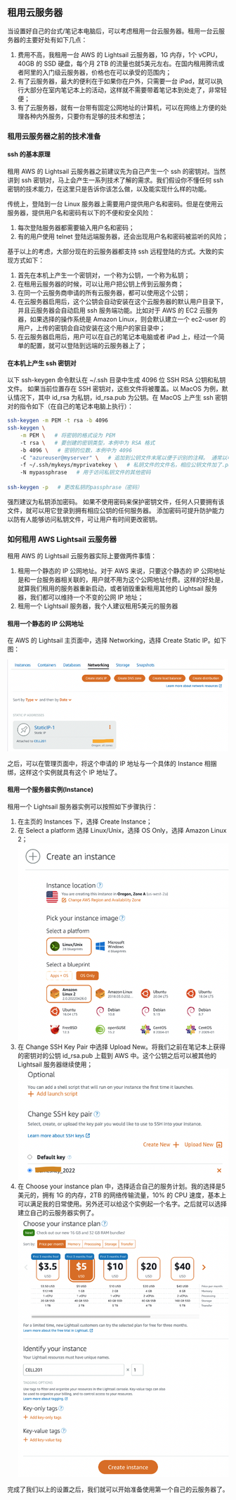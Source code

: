 ## 租用云服务器
当设置好自己的台式/笔记本电脑后，可以考虑租用一台云服务器。租用一台云服务器的主要好处有如下几点：
1. 费用不高，我租用一台 AWS 的 Lightsail 云服务器，1G 内存，1个 vCPU，40GB 的 SSD 硬盘，每个月 2TB 
   的流量也就5美元左右。在国内租用腾讯或者阿里的入门级云服务器，价格也在可以承受的范围内；
2. 有了云服务器，最大的便利在于如果你在户外，只需要一台 iPad，就可以执行大部分在室内笔记本上的活动，这样就不需要带着笔记本到处走了，非常轻便；
3. 有了云服务器，就有一台带有固定公网地址的计算机，可以在网络上方便的处理各种内外服务，只要你有足够的技术和想法；

### 租用云服务器之前的技术准备
#### ssh 的基本原理
租用 AWS 的 Lightsail 云服务器之前建议先为自己产生一个 ssh 的密钥对。当然讲到 ssh 
密钥对，马上会产生一系列技术了解的需求。我们假设你不懂任何 ssh 密钥的技术能力，在这里只是告诉你该怎么做，以及能实现什么样的功能。

传统上，登陆到一台 Linux 服务器上需要用户提供用户名和密码。但是在使用云服务器，提供用户名和密码有以下的不便和安全风险：
1. 每次登陆服务器都需要输入用户名和密码；
2. 有的用户使用 telnet 登陆远端服务器，还会出现用户名和密码被监听的风险；

基于以上的考虑，大部分现在的云服务器都支持 ssh 远程登陆的方式。大致的实现方式如下：
1. 首先在本机上产生一个密钥对，一个称为公钥，一个称为私钥；
2. 在租用云服务器的时候，可以让用户把公钥上传到云服务商；
3. 在同一个云服务商申请的所有云服务器，都可以使用这个公钥；
4. 在云服务器启用后，这个公钥会自动安装在这个云服务器的默认用户目录下，并且云服务器会自动启用 ssh 服务端功能。比如对于 AWS 的 EC2 
   云服务器，如果选择的操作系统是 Amazon Linux，则会默认建立一个 ec2-user 的用户，上传的密钥会自动安装在这个用户的家目录中；
5. 在云服务器启用后，用户可以在自己的笔记本电脑或者 iPad 上，经过一个简单的配置，就可以登陆到远端的云服务器上了；

#### 在本机上产生 ssh 密钥对
以下 ssh-keygen 命令默认在 ~/.ssh 目录中生成 4096 位 SSH RSA 公钥和私钥文件。 如果当前位置存在 SSH 
密钥对，这些文件将被覆盖。以 MacOS 为例，默认情况下，其中 id_rsa 为私钥，id_rsa.pub 为公钥。在 MacOS 上产生 ssh 
密钥对的指令如下（在自己的笔记本电脑上执行）：
```bash
ssh-keygen -m PEM -t rsa -b 4096
ssh-keygen \
    -m PEM \   # 将密钥的格式设为 PEM
    -t rsa \   # 要创建的密钥类型，本例中为 RSA 格式
    -b 4096 \   # 密钥的位数，本例中为 4096
    -C "azureuser@myserver" \   # 追加到公钥文件末尾以便于识别的注释。 通常以电子邮件地址用作注释
    -f ~/.ssh/mykeys/myprivatekey \   # 私钥文件的文件名，相应公钥文件加了.pub后缀，生成在相同目录中 
    -N mypassphrase   # 用于访问私钥文件的其他密码
    
ssh-keygen -p   # 更改私钥的passphrase（密码）
```
强烈建议为私钥添加密码。 如果不使用密码来保护密钥文件，任何人只要拥有该文件，就可以用它登录到拥有相应公钥的任何服务器。 添加密码可提升防护能力以防有人能够访问私钥文件，可让用户有时间更改密钥。

### 如何租用 AWS Lightsail 云服务器
租用 AWS 的 Lightsail 云服务器实际上要做两件事情：
1. 租用一个静态的 IP 公网地址。对于 AWS 来说，只要这个静态的 IP 
   公网地址是和一台服务器相关联的，用户就不用为这个公网地址付费。这样的好处是，就算我们租用的服务器重新启动，或者销毁重新租用其他的 
   Lightsail 服务器，我们都可以维持一个不变的公网 IP 地址；
2. 租用一个 Lightsail 服务器，我个人建议租用5美元的服务器

#### 租用一个静态的 IP 公网地址
在 AWS 的 Lightsail 主页面中，选择 Networking，选择 Create Static IP。如下图：

![租用静态的IP公网地址](../img/StaticIP_01.png "租用静态的IP公网地址")

之后，可以在管理页面中，将这个申请的 IP 地址与一个具体的 Instance 相捆绑，这样这个实例就具有这个 IP 地址了。

#### 租用一个服务器实例(Instance)
租用一个 Lightsail 服务器实例可以按照如下步骤执行：
1. 在主页的 Instances 下，选择 Create Instance；
2. 在 Select a platform 选择 Linux/Unix，选择 OS Only，选择 Amazon Linux 2；
![选择操作系统](../img/Lightsail_01.png)
3. 在 Change SSH Key Pair 中选择 Upload New。将我们之前在笔记本上获得的密钥对的公钥 id_rsa.pub 上载到 
   AWS 中。这个公钥之后可以被其他的 Lightsail 服务器继续使用；
![上载公钥](../img/Lightsail_02.png "上载公钥")
4. 在 Choose your instance plan 中，选择适合自己的服务计划。我的选择是5美元的，拥有 1G 的内存，2TB 
   的网络传输流量，10% 的 CPU 速度，基本上可以满足我的日常使用。另外还可以给这个实例起一个名字。之后就可以选择建立自己的云服务器实例了。
![选择计划](../img/Lightsail_03.png "选择计划")

完成了我们以上的设置之后，我们就可以开始准备使用第一个自己的云服务器了。


